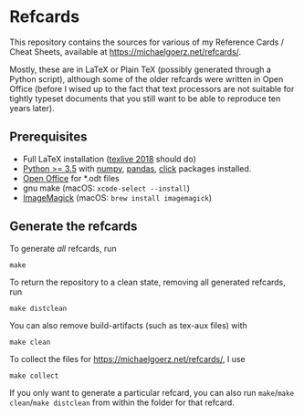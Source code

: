 # Refcards

This repository contains the sources for various of my Reference Cards / Cheat
Sheets, available at https://michaelgoerz.net/refcards/.

Mostly, these are in LaTeX or Plain TeX (possibly generated through a Python
script), although some of the older refcards were written in Open Office (before
I wised up to the fact that text processors are not suitable for tightly
typeset documents that you still want to be able to reproduce ten years later).

## Prerequisites

* Full LaTeX installation ([texlive 2018](https://www.tug.org/texlive/) should do)
* [Python >= 3.5](https://www.anaconda.com/download/) with [numpy](https://numpy.org), [pandas](https://pandas.pydata.org), [click](https://click.palletsprojects.com/) packages installed.
* [Open Office](https://www.libreoffice.org) for *.odt files
* gnu make (macOS: `xcode-select --install`)
* [ImageMagick](http://www.imagemagick.org/script/index.php) (macOS: `brew install imagemagick`)


## Generate the refcards

To generate *all* refcards, run

    make

To return the repository to a clean state, removing all generated refcards, run

    make distclean

You can also remove build-artifacts (such as tex-aux files) with

    make clean

To collect the files for https://michaelgoerz.net/refcards/, I use

    make collect


If you only want to generate a particular refcard, you can also run
`make`/`make clean`/`make distclean` from within the folder for that refcard.
